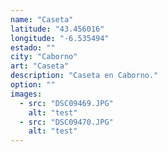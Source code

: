 ```yaml
---
name: "Caseta"
latitude: "43.456016"
longitude: "-6.535494"
estado: ""
city: "Caborno"
art: "Caseta"
description: "Caseta en Caborno."
option: ""
images:
  - src: "DSC09469.JPG"
    alt: "test"
  - src: "DSC09470.JPG"
    alt: "test"
---
```

